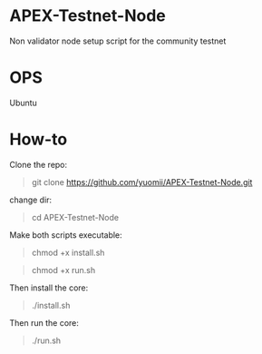 # APEX-Testnet-Node
Non validator node setup script for the community testnet

# OPS
Ubuntu

# How-to
Clone the repo:

> git clone https://github.com/yuomii/APEX-Testnet-Node.git

change dir:

> cd APEX-Testnet-Node 

Make both scripts executable:

> chmod +x install.sh

> chmod +x run.sh

Then install the core:

> ./install.sh

Then run the core:

> ./run.sh
